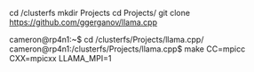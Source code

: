 cd /clusterfs
mkdir Projects
cd Projects/
git clone https://github.com/ggerganov/llama.cpp

cameron@rp4n1:~$ cd /clusterfs/Projects/llama.cpp/
cameron@rp4n1:/clusterfs/Projects/llama.cpp$ make CC=mpicc CXX=mpicxx LLAMA_MPI=1
